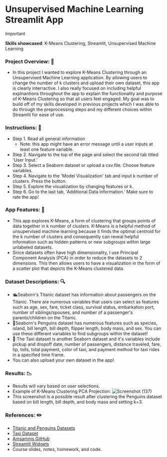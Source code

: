 # Unsupervised Machine Learning Streamlit App
>[!IMPORTANT]
>**Skills showcased**: K-Means Clustering, Streamlit, Unsupervised Machine Learning

### Project Overview: 🔀
- In this project I wanted to explore K-Means Clustering through an Unsupervised Machine Learning application. By allowing users to change the number of k clusters and upload their own dataset, this app is clearly interractive. I also really focused on including helpful explnantions throughout the app to explain the functionality and purpose of K-Means Clustering so that all users feel engaged. My goal was to build off of my skills developed in previous projects which I was able to do through the preprocessing steps and my different choices within Streamlit for ease of use.


### Instructions: 📄
- Step 1. Read all general information
  - Note: this app might have an error message until a user inputs at least one feature variable.
- Step 2. Navigate to the top of the page and select the second tab titled 'User Input.'
- Step 3. Select a Seaborn dataset or upload a csv.file. Choose feature variables.
- Step 4. Navigate to the 'Model Visualization' tab and input k number of clusters. Press the button.
- Step 5. Explore the visualization by changing features or k. 
- Step 6. Go to the last tab, 'Additional Data Information.' Make sure to rate the app!


### App Features: 🍎
- This app explores K-Means, a form of clustering that groups points of data together in k number of clusters. K-Means is a helpful method of unsupervised machine learning because it finds the optimal centroid for the k number of clusters and consequently can reveal helpful information such as hidden patterns or new subgroups within large unlabeled datasets.
- Since datasets often have high dimensionality, I use Principal Component Analysis (PCA) in order to reduce the datasets to 2 dimensions. This then allows users to have a visualization in the form of a scatter plot that depicts the K-Means clustered data.


### Dataset Descriptions: 🔍
- 🛳️Seaborn's Titanic dataset has information about passengers on the Titanic. There are numerous variables that users can select as features such as age, sex, fare, ticket class, survival status, embarkation port, number of siblings/spouses, and number of a passenger's parents/children on the Titanic.
- 🐧Seaborn's Penguins dataset has numerous features such as species, island, bill length, bill depth, flipper length, body mass, and sex. You can use these different variables to find subgroups within the dataset!
- 🚗:The Taxi dataset is another Seaborn dataset and it's variables include pickup and dropoff date, number of passengers, distance traveled, fare, tip, tolls, total payment, color of taxi, and payment method for taxi rides in a specified time frame.
- You can also upload your own dataset in the app!


### Results: 📉
- Results will vary based on user selections.
- Example of K-Means Clustering PCA Projection:
![Screenshot (137)](https://github.com/user-attachments/assets/b45d9566-6680-4d96-827e-510cfa70f13a)
- This screenshot is a possible result after clustering the Penguins dataset based on bill length, bill depth, and body mass and setting k=3.


### References: ✏️
- [Titanic and Penguins Datasets](https://www.geeksforgeeks.org/seaborn-datasets-for-data-science/#3-penguins-dataset)
- [Taxi Dataset](https://www.kaggle.com/datasets/abdmental01/taxis-dataset-yellow-taxi)
- [Amsamms GitHub](https://github.com/Amsamms/General-machine-learning-algorithm/blob/master/main.py)
- [Streamlit Widgets](https://docs.streamlit.io/develop/api-reference/widgets)
- Course slides, notes, homework, and code.
